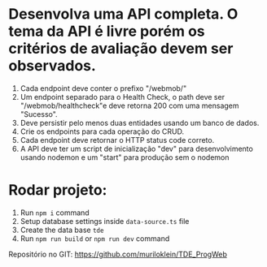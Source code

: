 # Desenvolva uma API completa. O tema da API é livre porém os critérios de avaliação devem ser observados.

1. Cada endpoint deve conter o prefixo "/webmob/"
2. Um endpoint separado para o Health Check, o path deve ser "/webmob/healthcheck"e deve retorna 200 com uma mensagem "Sucesso".
3. Deve persistir pelo menos duas entidades usando um banco de dados.
4. Crie os endpoints para cada operação do CRUD.
5. Cada endpoint deve retornar o HTTP status code correto.
6. A API deve ter um script de inicialização "dev" para desenvolvimento usando nodemon e um "start" para produção sem o nodemon

# Rodar projeto:

1. Run `npm i` command
2. Setup database settings inside `data-source.ts` file
3. Create the data base `tde`
4. Run `npm run build` or `npm run dev` command

Repositório no GIT: https://github.com/muriloklein/TDE_ProgWeb
